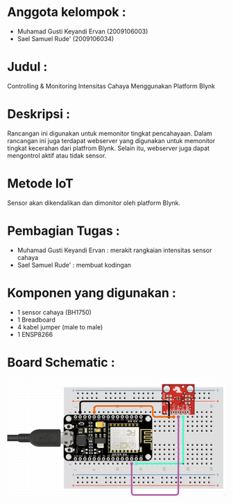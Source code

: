 # Anggota kelompok : 
- Muhamad Gusti Keyandi Ervan (2009106003)
- Sael Samuel Rude' (2009106034)

# Judul :
Controlling & Monitoring Intensitas Cahaya Menggunakan Platform Blynk

# Deskripsi :
Rancangan ini digunakan untuk memonitor tingkat pencahayaan. Dalam rancangan ini juga terdapat webserver yang 
digunakan untuk memonitor tingkat kecerahan dari platfrom Blynk. Selain itu, webserver juga dapat mengontrol aktif atau tidak sensor.

# Metode IoT
Sensor akan dikendalikan dan dimonitor oleh platform Blynk.

# Pembagian Tugas :
- Muhamad Gusti Keyandi Ervan : merakit rangkaian intensitas sensor cahaya 
- Sael Samuel Rude' : membuat kodingan 

# Komponen yang digunakan :
- 1 sensor cahaya (BH1750)
- 1 Breadboard 
- 4 kabel jumper (male to male)
- 1 ENSP8266

# Board Schematic :
<img src="https://github.com/saelsam/posttest3-praktikum-iot-unmul/blob/main/Board%20Schematic.png?raw=true">